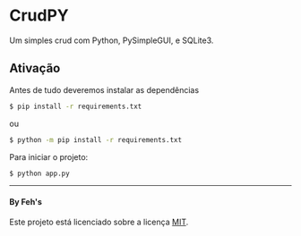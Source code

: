 # CrudPY

Um simples crud com Python, PySimpleGUI, e SQLite3.

## Ativação
Antes de tudo deveremos instalar as dependências
```bash
$ pip install -r requirements.txt
```
ou
```bash
$ python -m pip install -r requirements.txt
```
Para iniciar o projeto:
```bash
$ python app.py
```

---

#### By Feh's
Este projeto está licenciado sobre a licença [MIT](./LICENSE).